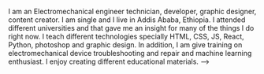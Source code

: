  I am an Electromechanical engineer technician, developer, graphic designer, content creator. I am single and I live in Addis Ababa, Ethiopia.
I attended different universities and that gave me an insight for many of the things I do right now.
I teach different technologies specially HTML, CSS, JS, React, Python, photoshop and graphic design. 
In addition, I am give training on electromechanical device troubleshooting and repair  and machine learning enthusiast. 
 I enjoy creating different educational materials. 
-->
